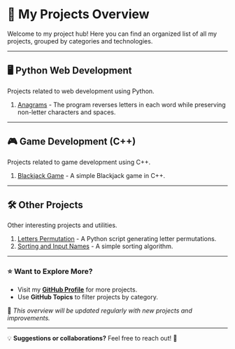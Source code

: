 # 🚀 My Projects Overview

Welcome to my project hub! Here you can find an organized list of all my projects, grouped by categories and technologies.

---

## 🖥️ Python Web Development
Projects related to web development using Python.

1. [Anagrams](https://github.com/Aleksandr-In/anagrams) - The program reverses letters in each word while preserving non-letter characters and spaces.

---

## 🎮 Game Development (C++)
Projects related to game development using C++.

1. [Blackjack Game](https://github.com/Aleksandr-ln/Card-game-Blackjack) - A simple Blackjack game in C++.

---

## 🛠️ Other Projects
Other interesting projects and utilities.

1. [Letters Permutation](https://github.com/Aleksandr-In/letters_permutation) - A Python script generating letter permutations.
2. [Sorting and Input Names](https://github.com/Aleksandr-In/input-and-sorting-names) - A simple sorting algorithm.

---

### ⭐ Want to Explore More?
- Visit my **[GitHub Profile](https://github.com/Aleksandr-In)** for more projects.
- Use **GitHub Topics** to filter projects by category.

📌 *This overview will be updated regularly with new projects and improvements.*  

---

💡 **Suggestions or collaborations?** Feel free to reach out! 🚀
